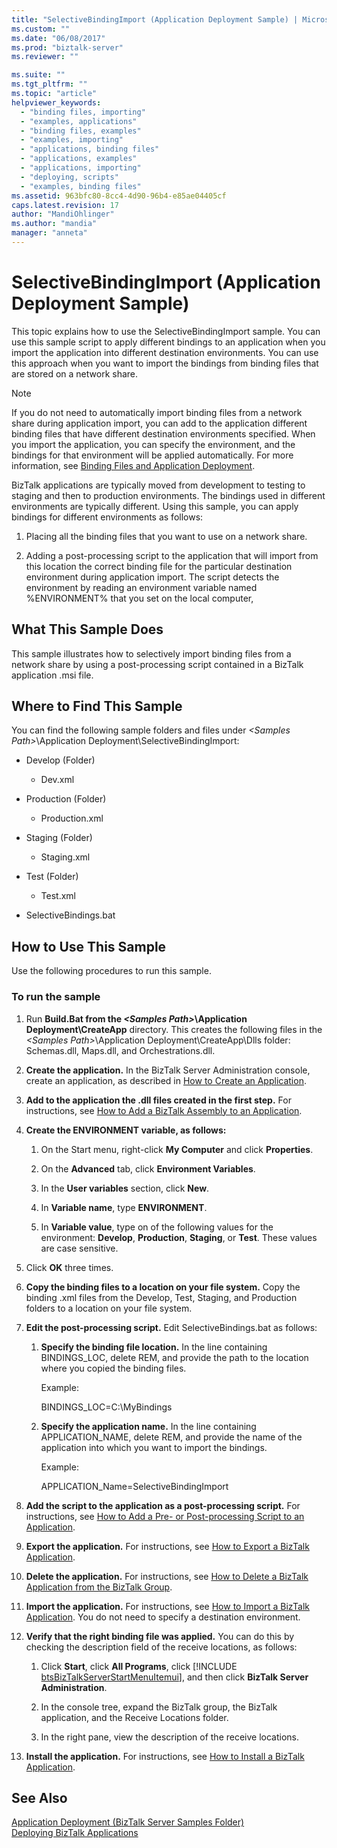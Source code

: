 ```yaml
---
title: "SelectiveBindingImport (Application Deployment Sample) | Microsoft Docs"
ms.custom: ""
ms.date: "06/08/2017"
ms.prod: "biztalk-server"
ms.reviewer: ""

ms.suite: ""
ms.tgt_pltfrm: ""
ms.topic: "article"
helpviewer_keywords: 
  - "binding files, importing"
  - "examples, applications"
  - "binding files, examples"
  - "examples, importing"
  - "applications, binding files"
  - "applications, examples"
  - "applications, importing"
  - "deploying, scripts"
  - "examples, binding files"
ms.assetid: 963bfc80-8cc4-4d90-96b4-e85ae04405cf
caps.latest.revision: 17
author: "MandiOhlinger"
ms.author: "mandia"
manager: "anneta"
---
```

# SelectiveBindingImport (Application Deployment Sample)
This topic explains how to use the SelectiveBindingImport sample. You can use this sample script to apply different bindings to an application when you import the application into different destination environments. You can use this approach when you want to import the bindings from binding files that are stored on a network share.  
  
> [!NOTE]
>  If you do not need to automatically import binding files from a network share during application import, you can add to the application different binding files that have different destination environments specified. When you import the application, you can specify the environment, and the bindings for that environment will be applied automatically. For more information, see [Binding Files and Application Deployment](../core/binding-files-and-application-deployment.md).  
  
 BizTalk applications are typically moved from development to testing to staging and then to production environments. The bindings used in different environments are typically different. Using this sample, you can apply bindings for different environments as follows:  
  
1.  Placing all the binding files that you want to use on a network share.  
  
2.  Adding a post-processing script to the application that will import from this location the correct binding file for the particular destination environment during application import. The script detects the environment by reading an environment variable named %ENVIRONMENT% that you set on the local computer,  
  
## What This Sample Does  
 This sample illustrates how to selectively import binding files from a network share by using a post-processing script contained in a BizTalk application .msi file.  
  
## Where to Find This Sample  
 You can find the following sample folders and files under *\<Samples Path\>*\Application Deployment\SelectiveBindingImport:  
  
-   Develop (Folder)  
  
    -   Dev.xml  
  
-   Production (Folder)  
  
    -   Production.xml  
  
-   Staging (Folder)  
  
    -   Staging.xml  
  
-   Test (Folder)  
  
    -   Test.xml  
  
-   SelectiveBindings.bat  
  
## How to Use This Sample  
 Use the following procedures to run this sample.  
  
### To run the sample  
  
1. Run **Build.Bat from the *\<Samples Path\>*\Application Deployment\CreateApp** directory. This creates the following files in the *\<Samples Path\>*\Application Deployment\CreateApp\Dlls folder: Schemas.dll, Maps.dll, and Orchestrations.dll.  
  
2. **Create the application.** In the BizTalk Server Administration console, create an application, as described in [How to Create an Application](../core/how-to-create-an-application.md).  
  
3. **Add to the application the .dll files created in the first step.** For instructions, see [How to Add a BizTalk Assembly to an Application](../core/how-to-add-a-biztalk-assembly-to-an-application.md).  
  
4. **Create the ENVIRONMENT variable, as follows:**  
  
   1.  On the Start menu, right-click **My Computer** and click **Properties**.  
  
   2.  On the **Advanced** tab, click **Environment Variables**.  
  
   3.  In the **User variables** section, click **New**.  
  
   4.  In **Variable name**, type **ENVIRONMENT**.  
  
   5.  In **Variable value**, type on of the following values for the environment: **Develop**, **Production**, **Staging**, or **Test**. These values are case sensitive.  
  
5. Click **OK** three times.  
  
6. **Copy the binding files to a location on your file system.** Copy the binding .xml files from the Develop, Test, Staging, and Production folders to a location on your file system.  
  
7. **Edit the post-processing script.** Edit SelectiveBindings.bat as follows:  
  
   1.  **Specify the binding file location.** In the line containing BINDINGS_LOC, delete REM, and provide the path to the location where you copied the binding files.  
  
        Example:  
  
        BINDINGS_LOC=C:\MyBindings  
  
   2.  **Specify the application name.** In the line containing APPLICATION_NAME, delete REM, and provide the name of the application into which you want to import the bindings.  
  
        Example:  
  
        APPLICATION_Name=SelectiveBindingImport  
  
8. **Add the script to the application as a post-processing script.** For instructions, see [How to Add a Pre- or Post-processing Script to an Application](../core/how-to-add-a-pre-or-post-processing-script-to-an-application.md).  
  
9. **Export the application.** For instructions, see [How to Export a BizTalk Application](../core/how-to-export-a-biztalk-application.md).  
  
10. **Delete the application.** For instructions, see [How to Delete a BizTalk Application from the BizTalk Group](../core/how-to-delete-a-biztalk-application-from-the-biztalk-group.md).  
  
11. **Import the application.** For instructions, see [How to Import a BizTalk Application](../core/how-to-import-a-biztalk-application.md). You do not need to specify a destination environment.  
  
12. **Verify that the right binding file was applied.** You can do this by checking the description field of the receive locations, as follows:  
  
    1. Click <strong>Start</strong>, click <strong>All Programs</strong>, click [!INCLUDE [btsBizTalkServerStartMenuItemui](../includes/btsbiztalkserverstartmenuitemui-md.md)], and then click <strong>BizTalk Server Administration</strong>.  
  
    2. In the console tree, expand the BizTalk group, the BizTalk application, and the Receive Locations folder.  
  
    3. In the right pane, view the description of the receive locations.  
  
13. **Install the application.** For instructions, see [How to Install a BizTalk Application](../core/how-to-install-a-biztalk-application.md).  
  
## See Also  
 [Application Deployment (BizTalk Server Samples Folder)](../core/application-deployment-biztalk-server-samples-folder.md)   
 [Deploying BizTalk Applications](../core/deploying-biztalk-applications.md)